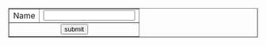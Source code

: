 <!DOCTYPE html PUBLIC "-//W3C//DTD XHTML 1.0 Transitional//EN" "http://www.w3.org/TR/xhtml1/DTD/xhtml1-transitional.dtd">
<html xmlns="http://www.w3.org/1999/xhtml">
<head>
<meta http-equiv="Content-Type" content="text/html; charset=utf-8" />
<title>Untitled Document</title>
</head>

<body>
<form>
<table border="1" cellpadding="0" cellspacing="0" align="center">
<tr>
<td>Name</td>
<td><input type="text" id="textid" name="text1" value="" onblur="getValid()"/></td></tr>
<tr>
<td colspan="2" align="center"><input type="submit" name="submit" value="submit" />
</table>
</form>
</body>

</body>
<script>
    function isEmpty(str){
        return !str.replace(/\s+/, '').length;
    }
    function getValid(){
         var text=document.getElementById('textid').value;
         if(isEmpty(text)){
         document.getElementById("textid").innerHTML = "Enter Text";
         document.getElementById("text1").focus();
         }
         else{
         document.getElementById("textid").innerHTML = "";
         }       
    }
</script>

</html>
